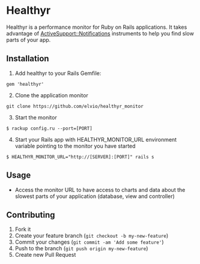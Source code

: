 # Healthyr
Healthyr is a performance monitor for Ruby on Rails applications. It takes advantage of [ActiveSupport::Notifications](http://api.rubyonrails.org/classes/ActiveSupport/Notifications.html) instruments to help you find slow parts of your app.

## Installation

1. Add healthyr to your Rails Gemfile:

```
gem 'healthyr'
```

2. Clone the application monitor

```
git clone https://github.com/elvio/healthyr_monitor
```
3. Start the monitor

```
$ rackup config.ru --port=[PORT]
```

4. Start your Rails app with HEALTHYR\_MONITOR\_URL environment variable pointing to the monitor you have started

```
$ HEALTHYR_MONITOR_URL="http://[SERVER]:[PORT]" rails s
```

## Usage

* Access the monitor URL to have access to charts and data about the slowest parts of your application (database, view and controller)

## Contributing

1. Fork it
2. Create your feature branch (`git checkout -b my-new-feature`)
3. Commit your changes (`git commit -am 'Add some feature'`)
4. Push to the branch (`git push origin my-new-feature`)
5. Create new Pull Request
